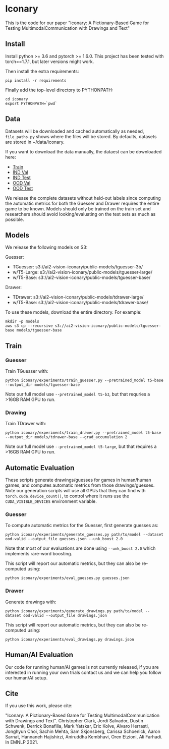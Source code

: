 # Iconary
This is the code for our paper
"Iconary: A Pictionary-Based Game for Testing MultimodalCommunication with Drawings and Text"

## Install
Install python >= 3.6 and pytorch >= 1.6.0. This project has been tested with torch==1.7.1, but 
later versions might work.

Then install the extra requirements:

`pip install -r requirements`

Finally add the top-level directory to PYTHONPATH:
```
cd iconary
export PYTHONPATH=`pwd`
```

## Data
Datasets will be downloaded and cached automatically as needed, `file_paths.py`
shows where the files will be stored. By defaults, datasets are stored in ~/data/iconary.

If you want to download the data manually, the dataest can be downloaded here:

- [Train](https://ai2-vision-iconary.s3.amazonaws.com/public-datasets/train.json)
- [IND Val](https://ai2-vision-iconary.s3.amazonaws.com/public-datasets/ind-valid.json)
- [IND Test](https://ai2-vision-iconary.s3.amazonaws.com/public-datasets/ind-test.json)
- [OOD Val](https://ai2-vision-iconary.s3.amazonaws.com/public-datasets/ood-valid.json)
- [OOD Test](https://ai2-vision-iconary.s3.amazonaws.com/public-datasets/ood-test.json)

We release the complete datasets without held-out labels since computing the automatic metrics for 
both the Guesser and Drawer requires the entire game to be known. Models should only be trained on the train set
and researchers should avoid looking/evaluating on the test sets as much as possible.

## Models
We release the following models on S3:

Guesser:
- TGuesser: s3://ai2-vision-iconary/public-models/tguesser-3b/
- w/T5-Large: s3://ai2-vision-iconary/public-models/tguesser-large/
- w/T5-Base: s3://ai2-vision-iconary/public-models/tguesser-base/

Drawer:
- TDrawer: s3://ai2-vision-iconary/public-models/tdrawer-large/
- w/T5-Base: s3://ai2-vision-iconary/public-models/tdrawer-base/


To use these models, download the entire directory. For example:

```
mkdir -p models
aws s3 cp --recursive s3://ai2-vision-iconary/public-models/tguesser-base models/tguesser-base
```

## Train
### Guesser

Train TGuesser with:

`python iconary/experiments/train_guesser.py --pretrained_model t5-base --output_dir models/tguesser-base`

Note our full model use `--pretrained_model t5-b3`, but that requries a >16GB RAM GPU to run.

### Drawing

Train TDrawer with:

`python iconary/experiments/train_drawer.py --pretrained_model t5-base --output_dir models/tdrawer-base --grad_accumulation 2`

Note our full model use `--pretrained_model t5-large`, but that requires a >16GB RAM GPU to run.


## Automatic Evaluation
These scripts generate drawings/guesses for games in human/human games, and computes 
automatic metrics from those drawings/guesses.
Note our generation scripts will use all GPUs that they can find with `torch.cuda.device_count()`, to control where
it runs use the `CUDA_VISIBLE_DEVICES` environment variable.

### Guesser
To compute automatic metrics for the Guesser, first generate guesses as:

`python iconary/experiments/generate_guesses.py path/to/model --dataset ood-valid --output_file guesses.json --unk_boost 2.0`

Note that most of our evaluations are done using `--unk_boost 2.0` which implements rare-word boosting.

This script will report our automatic metrics, but they can also be re-computed using:

`python iconary/experiments/eval_guesses.py guesses.json`

### Drawer
Generate drawings with:

`python iconary/experiments/generate_drawings.py path/to/model --dataset ood-valid --output_file drawings.json`

This script will report our automatic metrics, but they can also be re-computed using:

`python iconary/experiments/eval_drawings.py drawings.json`


## Human/AI Evaluation
Our code for running human/AI games is not currently released, if you are interested in running your own trials
contact us and we can help you follow our human/AI setup. 

## Cite
If you use this work, please cite:

"Iconary: A Pictionary-Based Game for Testing MultimodalCommunication with Drawings and Text". 
Christopher Clark, Jordi Salvador, Dustin Schwenk, Derrick Bonafilia, Mark Yatskar, Eric Kolve, 
Alvaro Herrasti, Jonghyun Choi, Sachin Mehta, Sam Skjonsberg, Carissa Schoenick, Aaron Sarnat, 
Hannaneh Hajishirzi, Aniruddha Kembhavi, Oren Etzioni, Ali Farhadi. In EMNLP 2021.

